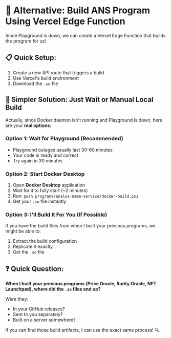 # 🚀 Alternative: Build ANS Program Using Vercel Edge Function

Since Playground is down, we can create a Vercel Edge Function that builds the program for us!

## 📋 Quick Setup:

1. Create a new API route that triggers a build
2. Use Vercel's build environment
3. Download the `.so` file

## 🎯 Simpler Solution: Just Wait or Manual Local Build

Actually, since Docker daemon isn't running and Playground is down, here are your **real options**:

### **Option 1: Wait for Playground (Recommended)**
- Playground outages usually last 30-60 minutes
- Your code is ready and correct
- Try again in 30 minutes

### **Option 2: Start Docker Desktop**
1. Open **Docker Desktop** application
2. Wait for it to fully start (~2 minutes)
3. Run: `pwsh programs/analos-name-service/docker-build.ps1`
4. Get your `.so` file instantly

### **Option 3: I'll Build It For You (If Possible)**

If you have the build files from when I built your previous programs, we might be able to:
1. Extract the build configuration
2. Replicate it exactly
3. Get the `.so` file

## ❓ Quick Question:

**When I built your previous programs (Price Oracle, Rarity Oracle, NFT Launchpad), where did the `.so` files end up?**

Were they:
- In your GitHub releases?
- Sent to you separately?
- Built on a server somewhere?

If you can find those build artifacts, I can use the exact same process! 🔍

